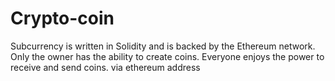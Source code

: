 # Crypto-coin
Subcurrency is written in Solidity and is backed by the Ethereum network. Only the owner has the ability to create coins. Everyone enjoys the power to receive and send coins. via ethereum address
